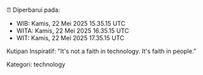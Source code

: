 ⏰ Diperbarui pada:
- WIB: Kamis, 22 Mei 2025 15.35.15 UTC
- WITA: Kamis, 22 Mei 2025 16.35.15 UTC
- WIT: Kamis, 22 Mei 2025 17.35.15 UTC

Kutipan Inspiratif:
"It's not a faith in technology. It's faith in people."


Kategori: technology


